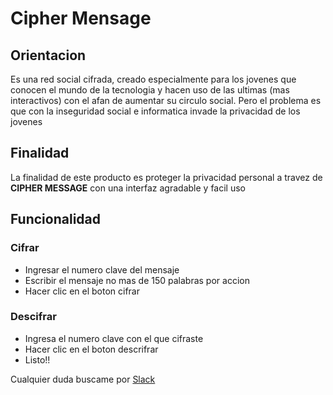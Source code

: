 # Cipher Mensage

## Orientacion

Es una red social cifrada, creado especialmente para los jovenes que conocen 
el mundo de la tecnologia y hacen uso de las ultimas (mas interactivos) con el afan de aumentar 
su circulo social. Pero el problema es que con la inseguridad social e informatica 
invade la privacidad de los jovenes 

## Finalidad

La finalidad de este producto es proteger la privacidad personal a travez de **CIPHER MESSAGE** 
con una interfaz agradable y facil uso

## Funcionalidad
### Cifrar
* Ingresar el numero clave del mensaje
* Escribir el mensaje no mas de 150 palabras por accion
* Hacer clic en el boton cifrar
### Descifrar
* Ingresa el numero clave con el que cifraste
* Hacer clic en el boton descrifrar
* Listo!!


Cualquier duda buscame por [Slack](https://claseslaboratoria.slack.com/messages/DAP4TS69F/) 
